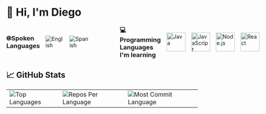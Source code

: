 # 👋 Hi, I'm Diego 
<div style="display: flex; align-items: center; gap: 40px; margin-top: 10px; flex-wrap: nowrap;">

  <!-- Spoken Languages -->
  <div style="display: flex; align-items: center; gap: 15px;">
    <h3 style="margin: 0;">🌐Spoken Languages</h3>
    <img src="https://img.shields.io/badge/English-1f425f?style=for-the-badge&logo=google-translate&logoColor=white" alt="English"/>
    <img src="https://img.shields.io/badge/Spanish-ff2b2b?style=for-the-badge&logo=google-translate&logoColor=white" alt="Spanish"/>
  </div>

  <div style="display: flex; align-items: center; gap: 15px; margin-left: 40px;">
    <h3 style="margin: 0;">💻Programming Languages I'm learning</h3>
    <img src="https://img.icons8.com/color/48/000000/java-coffee-cup-logo.png" alt="Java" width="50" height="50"/>
    <img src="https://img.icons8.com/color/48/000000/javascript.png" alt="JavaScript" width="50" height="50"/> <!-- Updated JavaScript Icon -->
    <img src="https://img.icons8.com/color/48/000000/nodejs.png" alt="Node.js" width="50" height="50"/>
    <img src="https://img.icons8.com/color/48/000000/react-native.png" alt="React" width="50" height="50"/>
  </div>

</div>

## 📈 GitHub Stats
<div align="center">
<table>
  <tr>
    <td>
      <img src="https://github-readme-stats.vercel.app/api/top-langs/?username=diegokoes&hide=html&hide_border=true&layout=compact&langs_count=8&theme=tokyonight" alt="Top Languages">
    </td>
    <td>
      <img src="https://github-profile-summary-cards.vercel.app/api/cards/repos-per-language?username=diegokoes&theme=tokyonight&hide_border=true" alt="Repos Per Language">
    </td>
    <td>
      <img src="https://github-profile-summary-cards.vercel.app/api/cards/most-commit-language?username=diegokoes&theme=tokyonight&hide_border=true" alt="Most Commit Language">
    </td>
  </tr>
</table>

</div>

